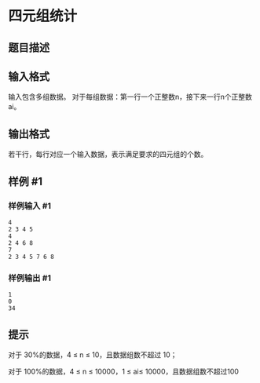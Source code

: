 # 四元组统计 

## 题目描述



## 输入格式

输入包含多组数据。 对于每组数据：第一行一个正整数n，接下来一行n个正整数ai。


## 输出格式

若干行，每行对应一个输入数据，表示满足要求的四元组的个数。


## 样例 #1

### 样例输入 #1
```
4
2 3 4 5
4
2 4 6 8
7
2 3 4 5 7 6 8
```

### 样例输出 #1

```
1
0
34
```

## 提示

对于 30%的数据，4 ≤ n ≤ 10，且数据组数不超过 10；

对于 100%的数据，4 ≤ n ≤ 10000，1 ≤ ai≤ 10000，且数据组数不超过100

